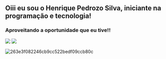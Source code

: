 ## Oiii eu sou o Henrique Pedrozo Silva, iniciante na programação e tecnologia!
### Aproveitando a oportunidade que eu tive!!
<div> 
  <a href="https://instagram.com/henrique_Pedrozo120" target="_blank"><img src="https://img.shields.io/badge/-Instagram-%23E4405F?style=for-the-badge&logo=instagram&logoColor=white" target="_blank"></a>
  <a href = "pedrozo140@gmail.com"><img src="https://img.shields.io/badge/-Gmail-%23333?style=for-the-badge&logo=gmail&logoColor=white" target="_blank"></a>
 
</div>


![263e3f082246cb9cc522bedf09ccb80c](https://github.com/henrique-doRaio/henrique-doRaio/assets/168769340/15756681-147e-45bb-91e1-95588603c7bb)
